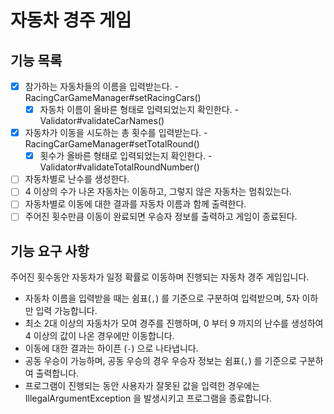 # 자동차 경주 게임

## 기능 목록

- [x] 참가하는 자동차들의 이름을 입력받는다. - RacingCarGameManager#setRacingCars()
  - [x] 자동차 이름이 올바른 형태로 입력되었는지 확인한다. - Validator#validateCarNames()
- [x] 자동차가 이동을 시도하는 총 횟수를 입력받는다. - RacingCarGameManager#setTotalRound()
  - [x] 횟수가 올바른 형태로 입력되었는지 확인한다. - Validator#validateTotalRoundNumber()
- [ ] 자동차별로 난수를 생성한다.
- [ ] 4 이상의 수가 나온 자동차는 이동하고, 그렇지 않은 자동차는 멈춰있는다.
- [ ] 자동차별로 이동에 대한 결과를 자동차 이름과 함께 출력한다.
- [ ] 주어진 횟수만큼 이동이 완료되면 우승자 정보를 출력하고 게임이 종료된다.

## 기능 요구 사항

주어진 횟수동안 자동차가 일정 확률로 이동하며 진행되는 자동차 경주 게임입니다.

- 자동차 이름을 입력받을 때는 쉼표(`,`) 를 기준으로 구분하여 입력받으며, 5자 이하만 입력 가능합니다.  
- 최소 2대 이상의 자동차가 모여 경주를 진행하며, 0 부터 9 까지의 난수를 생성하여 4 이상의 값이 나온 경우에만 이동합니다.
- 이동에 대한 결과는 하이픈 (`-`) 으로 나타냅니다.
- 공동 우승이 가능하며, 공동 우승의 경우 우승자 정보는 쉼표(`,`) 를 기준으로 구분하여 출력합니다.
- 프로그램이 진행되는 동안 사용자가 잘못된 값을 입력한 경우에는 IllegalArgumentException 을 발생시키고 프로그램을 종료합니다.